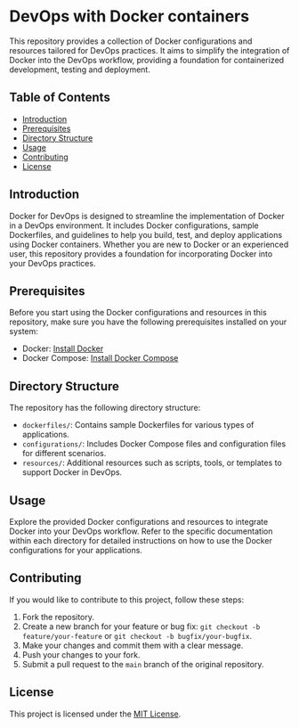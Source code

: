 # DevOps with Docker containers

This repository provides a collection of Docker configurations and resources tailored for DevOps practices. It aims to simplify the integration of Docker into the DevOps workflow, providing a foundation for containerized development, testing and deployment.

## Table of Contents

- [Introduction](#introduction)
- [Prerequisites](#prerequisites)
- [Directory Structure](#directory-structure)
- [Usage](#usage)
- [Contributing](#contributing)
- [License](#license)

## Introduction

Docker for DevOps is designed to streamline the implementation of Docker in a DevOps environment. It includes Docker configurations, sample Dockerfiles, and guidelines to help you build, test, and deploy applications using Docker containers. Whether you are new to Docker or an experienced user, this repository provides a foundation for incorporating Docker into your DevOps practices.

## Prerequisites

Before you start using the Docker configurations and resources in this repository, make sure you have the following prerequisites installed on your system:

- Docker: [Install Docker](https://docs.docker.com/get-docker/)
- Docker Compose: [Install Docker Compose](https://docs.docker.com/compose/install/)

## Directory Structure

The repository has the following directory structure:

- `dockerfiles/`: Contains sample Dockerfiles for various types of applications.
- `configurations/`: Includes Docker Compose files and configuration files for different scenarios.
- `resources/`: Additional resources such as scripts, tools, or templates to support Docker in DevOps.

## Usage

Explore the provided Docker configurations and resources to integrate Docker into your DevOps workflow. Refer to the specific documentation within each directory for detailed instructions on how to use the Docker configurations for your applications.

## Contributing

If you would like to contribute to this project, follow these steps:

1. Fork the repository.
2. Create a new branch for your feature or bug fix: `git checkout -b feature/your-feature` or `git checkout -b bugfix/your-bugfix`.
3. Make your changes and commit them with a clear message.
4. Push your changes to your fork.
5. Submit a pull request to the `main` branch of the original repository.

## License

This project is licensed under the [MIT License](LICENSE).
